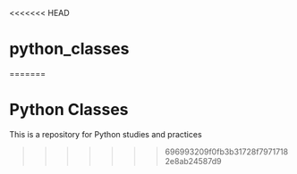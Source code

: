 <<<<<<< HEAD
# python_classes
=======
# Python Classes
This is a repository for Python studies and practices
>>>>>>> 696993209f0fb3b31728f79717182e8ab24587d9

